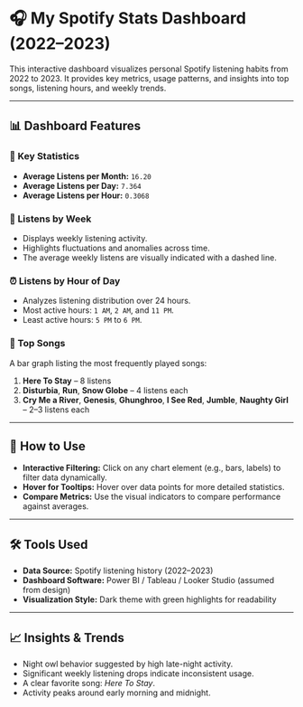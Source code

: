 # 🎧 My Spotify Stats Dashboard (2022–2023)

This interactive dashboard visualizes personal Spotify listening habits from 2022 to 2023. It provides key metrics, usage patterns, and insights into top songs, listening hours, and weekly trends.

---

## 📊 Dashboard Features

### 🔢 Key Statistics
- **Average Listens per Month:** `16.20`
- **Average Listens per Day:** `7.364`
- **Average Listens per Hour:** `0.3068`

### 📅 Listens by Week
- Displays weekly listening activity.
- Highlights fluctuations and anomalies across time.
- The average weekly listens are visually indicated with a dashed line.

### ⏰ Listens by Hour of Day
- Analyzes listening distribution over 24 hours.
- Most active hours: `1 AM`, `2 AM`, and `11 PM`.
- Least active hours: `5 PM` to `6 PM`.

### 🎵 Top Songs
A bar graph listing the most frequently played songs:
1. **Here To Stay** – 8 listens
2. **Disturbia**, **Run**, **Snow Globe** – 4 listens each
3. **Cry Me a River**, **Genesis**, **Ghunghroo**, **I See Red**, **Jumble**, **Naughty Girl** – 2–3 listens each

---

## 📌 How to Use
- **Interactive Filtering:** Click on any chart element (e.g., bars, labels) to filter data dynamically.
- **Hover for Tooltips:** Hover over data points for more detailed statistics.
- **Compare Metrics:** Use the visual indicators to compare performance against averages.

---

## 🛠️ Tools Used
- **Data Source:** Spotify listening history (2022–2023)
- **Dashboard Software:** Power BI / Tableau / Looker Studio (assumed from design)
- **Visualization Style:** Dark theme with green highlights for readability

---

## 📈 Insights & Trends
- Night owl behavior suggested by high late-night activity.
- Significant weekly listening drops indicate inconsistent usage.
- A clear favorite song: _Here To Stay_.
- Activity peaks around early morning and midnight.

